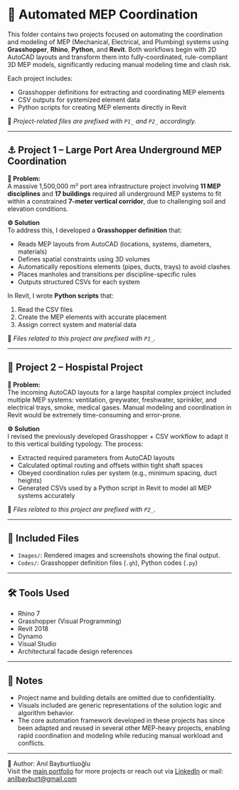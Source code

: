 # 🔧 Automated MEP Coordination

This folder contains two projects focused on automating the coordination and modeling of MEP (Mechanical, Electrical, and Plumbing) systems using **Grasshopper**, **Rhino**, **Python**, and **Revit**. Both workflows begin with 2D AutoCAD layouts and transform them into fully-coordinated, rule-compliant 3D MEP models, significantly reducing manual modeling time and clash risk.

Each project includes:
- Grasshopper definitions for extracting and coordinating MEP elements
- CSV outputs for systemized element data
- Python scripts for creating MEP elements directly in Revit

📂 _Project-related files are prefixed with `P1_` and `P2_` accordingly._

---

## ⚓ Project 1 – Large Port Area Underground MEP Coordination

**📌 Problem:**  
A massive 1,500,000 m² port area infrastructure project involving **11 MEP disciplines** and **17 buildings** required all underground MEP systems to fit within a constrained **7-meter vertical corridor**, due to challenging soil and elevation conditions.

**⚙️ Solution**  
To address this, I developed a **Grasshopper definition** that:
- Reads MEP layouts from AutoCAD (locations, systems, diameters, materials)
- Defines spatial constraints using 3D volumes
- Automatically repositions elements (pipes, ducts, trays) to avoid clashes
- Places manholes and transitions per discipline-specific rules
- Outputs structured CSVs for each system

In Revit, I wrote **Python scripts** that:
1. Read the CSV files
2. Create the MEP elements with accurate placement
3. Assign correct system and material data

📂 _Files related to this project are prefixed with `P1_`._

---

## 🏢 Project 2 – Hospistal Project

**📌 Problem:**  
The incoming AutoCAD layouts for a large haspital complex project included multiple MEP systems: ventilation, greywater, freshwater, sprinkler, and electrical trays, smoke, medical gases. Manual modeling and coordination in Revit would be extremely time-consuming and error-prone.

**⚙️ Solution**  
I revised the previously developed Grasshopper + CSV workflow to adapt it to this vertical building typology. The process:
- Extracted required parameters from AutoCAD layouts
- Calculated optimal routing and offsets within tight shaft spaces
- Obeyed coordination rules per system (e.g., minimum spacing, duct heights)
- Generated CSVs used by a Python script in Revit to model all MEP systems accurately

📂 _Files related to this project are prefixed with `P2_`._

---
## 📁 Included Files

- `Images/`: Rendered images and screenshots showing the final output.
- `Codes/`: Grasshopper definition files (`.gh`), Python codes (`.py`)

---

## 🛠️ Tools Used

- Rhino 7
- Grasshopper (Visual Programming)
- Revit 2018
- Dynamo
- Visual Studio
- Architectural facade design references


---

## 📌 Notes

- Project name and building details are omitted due to confidentiality.
- Visuals included are generic representations of the solution logic and algorithm behavior.
- The core automation framework developed in these projects has since been adapted and reused in several other MEP-heavy projects, enabling rapid coordination and modeling while reducing manual workload and conflicts.

---

👤 Author: Anıl Bayburtluoğlu  
Visit the [main portfolio](../../README.md) for more projects or reach out via [LinkedIn](https://www.linkedin.com/in/anilbayburt) or mail: anilbayburt@gmail.com

